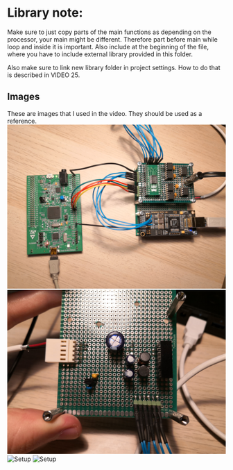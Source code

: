# Library note:

Make sure to just copy parts of the main functions as depending on the processor, your main might be different.
Therefore part before main while loop and inside it is important. Also include at the beginning of the file,
where you have to include external library provided in this folder.

Also make sure to link new library folder in project settings. How to do that is described in VIDEO 25.

## Images
These are images that I used in the video. They should be used as a reference.
![Setup](setup.jpg)
![Setup](supply.jpg)
![Setup](front.jpg)
![Setup](back.jpg)
